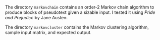 The directory <code>markovchain</code> contains an order-2 Markov chain algorithm to produce blocks of pseudotext given a sizable input. I tested it using <i>Pride and Prejudice</i> by Jane Austen.

The directory <code>markovcluster</code> contains the Markov clustering algorithm, sample input matrix, and expected output.
